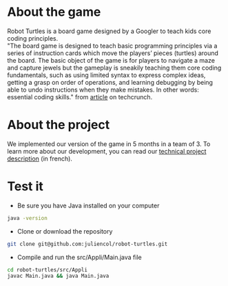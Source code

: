 # About the game
Robot Turtles is a board game designed by a Googler to teach kids core coding principles. </br>
"The board game is designed to teach basic programming principles via a series of instruction cards which move the players’ pieces (turtles) around the board. The basic object of the game is for players to navigate a maze and capture jewels but the gameplay is sneakily teaching them core coding fundamentals, such as using limited syntax to express complex ideas, getting a grasp on order of operations, and learning debugging by being able to undo instructions when they make mistakes. In other words: essential coding skills." from [article](https://techcrunch.com/2013/09/04/robot-turtles/) on techcrunch. 

# About the project  
We implemented our version of the game in 5 months in a team of 3. To learn more about our development, you can read our [technical project description](rapport/rapport_tecnique.pdf) (in french). 

# Test it
* Be sure you have Java installed on your computer
```bash 
java -version 
```
* Clone or download the repository 
```bash 
git clone git@github.com:juliencol/robot-turtles.git
```
* Compile and run the src/Appli/Main.java file
```bash 
cd robot-turtles/src/Appli 
javac Main.java && java Main.java
```

